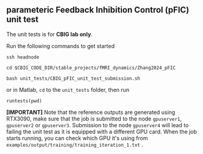 ## parameteric Feedback Inhibition Control (pFIC) unit test

The unit tests is for  **CBIG lab only**.

Run the following commands to get started

```
ssh headnode

cd $CBIG_CODE_DIR/stable_projects/fMRI_dynamics/Zhang2024_pFIC

bash unit_tests/CBIG_pFIC_unit_test_submission.sh
```
or in Matlab, `cd` to the `unit_tests` folder, then run

```
runtests(pwd)
```
**[IMPORTANT]** Note that the reference outputs are generated using RTX3090, make sure that the job is submitted to the node  `gpuserver1`, `gpuserver2` or `gpuserver3`. Submission to the node `gpuserver4` will lead to failing the unit test as it is equipped with a different GPU card. When the job starts running, you can check which GPU it's using from `examples/output/training/training_iteration_1.txt` .
